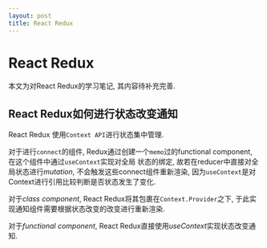```yaml
---
layout: post
title: React Redux
---
```


# React Redux
本文为对React Redux的学习笔记, 其内容待补充完善.

## React Redux如何进行状态改变通知
React Redux 使用`Context API`进行状态集中管理.
 
对于进行`connect`的组件, Redux通过创建一个`memo`过的functional component, 在这个组件中通过`useContext`实现对全局
状态的绑定, 故若在reducer中直接对全局状态进行*mutation*, 不会触发这些connect组件重新渲染, 因为`useContext`是对
Context进行引用比较判断是否状态发生了变化.

对于*class component*, React Redux将其包裹在`Context.Provider`之下, 于此实现通知组件需要根据状态改变的改变进行重新渲染.

对于*functional component*, React Redux直接使用*useContext*实现状态改变通知.

